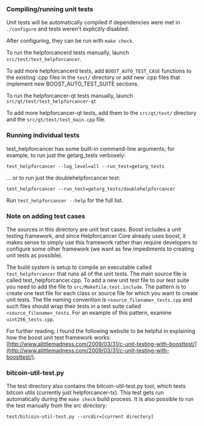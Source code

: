 ### Compiling/running unit tests

Unit tests will be automatically compiled if dependencies were met in `./configure`
and tests weren't explicitly disabled.

After configuring, they can be run with `make check`.

To run the helpforcancerd tests manually, launch `src/test/test_helpforcancer`.

To add more helpforcancerd tests, add `BOOST_AUTO_TEST_CASE` functions to the existing
.cpp files in the `test/` directory or add new .cpp files that
implement new BOOST_AUTO_TEST_SUITE sections.

To run the helpforcancer-qt tests manually, launch `src/qt/test/test_helpforcancer-qt`

To add more helpforcancer-qt tests, add them to the `src/qt/test/` directory and
the `src/qt/test/test_main.cpp` file.

### Running individual tests

test_helpforcancer has some built-in command-line arguments; for
example, to run just the getarg_tests verbosely:

    test_helpforcancer --log_level=all --run_test=getarg_tests

... or to run just the doublehelpforcancer test:

    test_helpforcancer --run_test=getarg_tests/doublehelpforcancer

Run `test_helpforcancer --help` for the full list.

### Note on adding test cases

The sources in this directory are unit test cases.  Boost includes a
unit testing framework, and since Helpforcancer Core already uses boost, it makes
sense to simply use this framework rather than require developers to
configure some other framework (we want as few impediments to creating
unit tests as possible).

The build system is setup to compile an executable called `test_helpforcancer`
that runs all of the unit tests.  The main source file is called
test_helpforcancer.cpp. To add a new unit test file to our test suite you need 
to add the file to `src/Makefile.test.include`. The pattern is to create 
one test file for each class or source file for which you want to create 
unit tests.  The file naming convention is `<source_filename>_tests.cpp` 
and such files should wrap their tests in a test suite 
called `<source_filename>_tests`. For an example of this pattern, 
examine `uint256_tests.cpp`.

For further reading, I found the following website to be helpful in
explaining how the boost unit test framework works:
[http://www.alittlemadness.com/2009/03/31/c-unit-testing-with-boosttest/](http://www.alittlemadness.com/2009/03/31/c-unit-testing-with-boosttest/).

### bitcoin-util-test.py

The test directory also contains the bitcoin-util-test.py tool, which tests bitcoin utils (currently just helpforcancer-tx). This test gets run automatically during the `make check` build process. It is also possible to run the test manually from the src directory:

```
test/bitcoin-util-test.py --srcdir=[current directory]

```